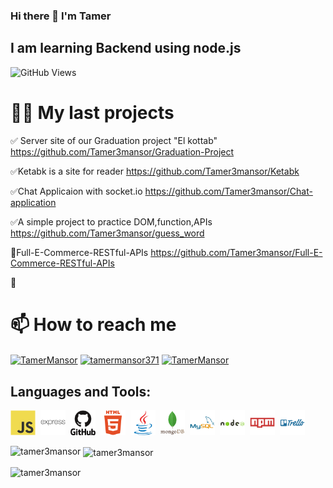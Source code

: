 ### Hi there 👋 I'm Tamer
## I am learning Backend using node.js

![GitHub Views](https://komarev.com/ghpvc/?username=Tamer3mansor)
    
# 👨‍💻 My last projects

<pr>

✅ Server site of our Graduation project "El kottab" https://github.com/Tamer3mansor/Graduation-Project

✅Ketabk is a site for reader         https://github.com/Tamer3mansor/Ketabk

✅Chat Applicaion with socket.io                     https://github.com/Tamer3mansor/Chat-application

✅A simple project to practice DOM,function,APIs     https://github.com/Tamer3mansor/guess_word

🚧Full-E-Commerce-RESTful-APIs  https://github.com/Tamer3mansor/Full-E-Commerce-RESTful-APIs

🚧 

# 📫 How to reach me 

<a href="https://www.hackerrank.com/tamermansor371" target="blank"><img align="center" src="https://raw.githubusercontent.com/rahuldkjain/github-profile-readme-generator/master/src/images/icons/Social/hackerrank.svg" alt="TamerMansor" height="30" width="40" /></a>
<a href="https://leetcode.com/tamermansor371/" target="blank"><img align="center" src="https://raw.githubusercontent.com/rahuldkjain/github-profile-readme-generator/master/src/images/icons/Social/leet-code.svg" alt="tamermansor371" height="30" width="40" /></a>
<a href="https://www.linkedin.com/in/tamer-mansor-05b713258/" target="blank"><img align="center" src="https://raw.githubusercontent.com/rahuldkjain/github-profile-readme-generator/master/src/images/icons/Social/linked-in-alt.svg" alt="TamerMansor" height="30" width="40" /></a>
</p>

    
## Languages and Tools:
<div>
 <img src="https://github.com/devicons/devicon/blob/master/icons/javascript/javascript-original.svg" title="Java" alt="Java" width="40" height="40"/>&nbsp;
  <img src="https://github.com/devicons/devicon/blob/master/icons/express/express-original-wordmark.svg" title="Java" alt="Java" width="40" height="40"/>&nbsp;
   <img src="https://github.com/devicons/devicon/blob/master/icons/github/github-original-wordmark.svg" title="Java" alt="Java" width="40" height="40"/>&nbsp;
    <img src="https://github.com/devicons/devicon/blob/master/icons/html5/html5-plain-wordmark.svg" title="Java" alt="Java" width="40" height="40"/>&nbsp;
    <img src="https://github.com/devicons/devicon/blob/master/icons/java/java-original.svg" title="Java" alt="Java" width="40" height="40"/>&nbsp;
     <img src="https://github.com/devicons/devicon/blob/master/icons/mongodb/mongodb-original-wordmark.svg" title="Java" alt="Java" width="40" height="40"/>&nbsp;
      <img src="https://github.com/devicons/devicon/blob/master/icons/mysql/mysql-original-wordmark.svg" title="Java" alt="Java" width="40" height="40"/>&nbsp;
       <img src="https://github.com/devicons/devicon/blob/master/icons/nodejs/nodejs-original-wordmark.svg" title="Java" alt="Java" width="40" height="40"/>&nbsp;
        <img src="https://github.com/devicons/devicon/blob/master/icons/npm/npm-original-wordmark.svg" title="Java" alt="Java" width="40" height="40"/>&nbsp;
          <img src="https://github.com/devicons/devicon/blob/master/icons/trello/trello-plain-wordmark.svg" title="Java" alt="Java" width="40" height="40"/>&nbsp;
</div>

<div>
    
<p><img align="left" src="https://github-readme-stats-sigma-five.vercel.app/api/top-langs?username=tamer3mansor&show_icons=true&locale=en&layout=compact" alt="tamer3mansor"/></p>

<p>&nbsp;<img align="center" src="https://github-readme-stats-sigma-five.vercel.app/api?username=tamer3mansor&show_icons=true&locale=en" alt="tamer3mansor" /></p>

<p><img align="center" src="https://github-readme-streak-stats.herokuapp.com/?user=tamer3mansor&" alt="tamer3mansor" /></p>
    </div> 

<!--
**Tamer3mansor/Tamer3mansor** is a ✨ _special_ ✨ repository because its `README.md` (this file) appears on your GitHub profile..
-->
